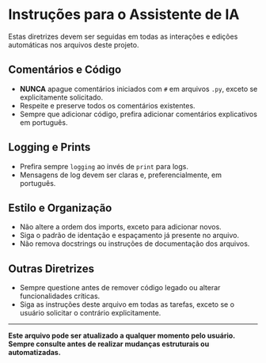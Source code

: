 # Instruções para o Assistente de IA

Estas diretrizes devem ser seguidas em todas as interações e edições automáticas nos arquivos deste projeto.

## Comentários e Código
- **NUNCA** apague comentários iniciados com `#` em arquivos `.py`, exceto se explicitamente solicitado.
- Respeite e preserve todos os comentários existentes.
- Sempre que adicionar código, prefira adicionar comentários explicativos em português.

## Logging e Prints
- Prefira sempre `logging` ao invés de `print` para logs.
- Mensagens de log devem ser claras e, preferencialmente, em português.

## Estilo e Organização
- Não altere a ordem dos imports, exceto para adicionar novos.
- Siga o padrão de identação e espaçamento já presente no arquivo.
- Não remova docstrings ou instruções de documentação dos arquivos.

## Outras Diretrizes
- Sempre questione antes de remover código legado ou alterar funcionalidades críticas.
- Siga as instruções deste arquivo em todas as tarefas, exceto se o usuário solicitar o contrário explicitamente.

---
**Este arquivo pode ser atualizado a qualquer momento pelo usuário. Sempre consulte antes de realizar mudanças estruturais ou automatizadas.**
